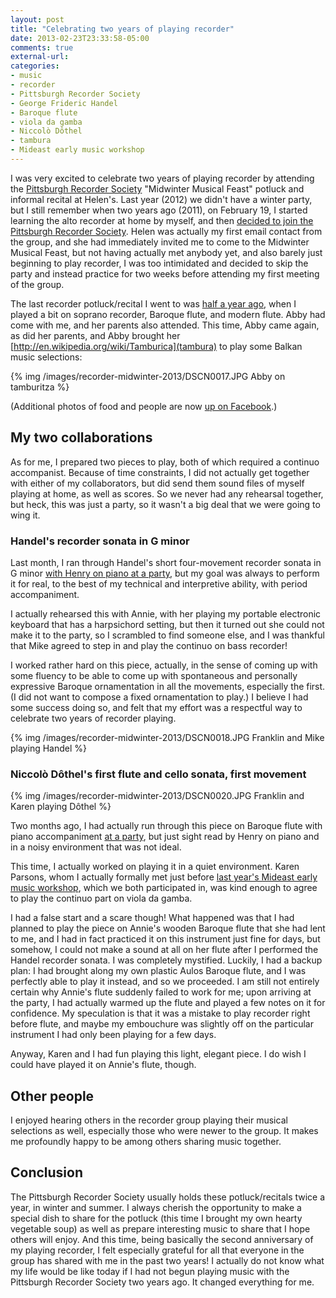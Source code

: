 ```yaml
---
layout: post
title: "Celebrating two years of playing recorder"
date: 2013-02-23T23:33:58-05:00
comments: true
external-url:
categories:
- music
- recorder
- Pittsburgh Recorder Society
- George Frideric Handel
- Baroque flute
- viola da gamba
- Niccolò Dôthel
- tambura
- Mideast early music workshop
---
```

I was very excited to celebrate two years of playing recorder by attending the [Pittsburgh Recorder Society](http://www.andrew.cmu.edu/user/lukas/pcars/Welcome.html) "Midwinter Musical Feast" potluck and informal recital at Helen's. Last year (2012) we didn't have a winter party, but I still remember when two years ago (2011), on February 19, I started learning the alto recorder at home by myself, and then [decided to join the Pittsburgh Recorder Society](/blog/2011/09/26/i-dont-feel-like-practicing-but-im-gonna-do-it-anyway/). Helen was actually my first email contact from the group, and she had immediately invited me to come to the Midwinter Musical Feast, but not having actually met anybody yet, and also barely just beginning to play recorder, I was too intimidated and decided to skip the party and instead practice for two weeks before attending my first meeting of the group.

The last recorder potluck/recital I went to was [half a year ago](/blog/2012/07/28/my-first-appearance-on-a-music-recital-program/), when I played a bit on soprano recorder, Baroque flute, and modern flute. Abby had come with me, and her parents also attended. This time, Abby came again, as did her parents, and Abby brought her [http://en.wikipedia.org/wiki/Tamburica](tambura) to play some Balkan music selections:

{% img /images/recorder-midwinter-2013/DSCN0017.JPG Abby on tamburitza %}

(Additional photos of food and people are now [up on Facebook](http://www.facebook.com/media/set/?set=a.445931198818142.1073741825.330712777006652&type=3).)

## My two collaborations

As for me, I prepared two pieces to play, both of which required a continuo accompanist. Because of time constraints, I did not actually get together with either of my collaborators, but did send them sound files of myself playing at home, as well as scores. So we never had any rehearsal together, but heck, this was just a party, so it wasn't a big deal that we were going to wing it.

### Handel's recorder sonata in G minor

Last month, I ran through Handel's short four-movement recorder sonata in G minor [with Henry on piano at a party](/blog/2013/01/26/music-i-just-played-for-the-first-time-recorder-sonata-tangos/), but my goal was always to perform it for real, to the best of my technical and interpretive ability, with period accompaniment.

I actually rehearsed this with Annie, with her playing my portable electronic keyboard that has a harpsichord setting, but then it turned out she could not make it to the party, so I scrambled to find someone else, and I was thankful that Mike agreed to step in and play the continuo on bass recorder!

I worked rather hard on this piece, actually, in the sense of coming up with some fluency to be able to come up with spontaneous and personally expressive Baroque ornamentation in all the movements, especially the first. (I did not want to compose a fixed ornamentation to play.) I believe I had some success doing so, and felt that my effort was a respectful way to celebrate two years of recorder playing.

{% img /images/recorder-midwinter-2013/DSCN0018.JPG Franklin and Mike playing Handel %}

### Niccolò Dôthel's first flute and cello sonata, first movement

{% img /images/recorder-midwinter-2013/DSCN0020.JPG Franklin and Karen playing Dôthel %}

Two months ago, I had actually run through this piece on Baroque flute with piano accompaniment [at a party](/blog/2012/12/22/playing-tango-on-melodica-and-singing-christmas-carols/), but just sight read by Henry on piano and in a noisy environment that was not ideal.

This time, I actually worked on playing it in a quiet environment. Karen Parsons, whom I actually formally met just before [last year's Mideast early music workshop](/blog/2012/07/21/mideast-early-music-workshop-a-life-changing-experience/), which we both participated in, was kind enough to agree to play the continuo part on viola da gamba.

I had a false start and a scare though! What happened was that I had planned to play the piece on Annie's wooden Baroque flute that she had lent to me, and I had in fact practiced it on this instrument just fine for days, but somehow, I could not make a sound at all on her flute after I performed the Handel recorder sonata. I was completely mystified. Luckily, I had a backup plan: I had brought along my own plastic Aulos Baroque flute, and I was perfectly able to play it instead, and so we proceeded. I am still not entirely certain why Annie's flute suddenly failed to work for me; upon arriving at the party, I had actually warmed up the flute and played a few notes on it for confidence. My speculation is that it was a mistake to play recorder right before flute, and maybe my embouchure was slightly off on the particular instrument I had only been playing for a few days.

Anyway, Karen and I had fun playing this light, elegant piece. I do wish I could have played it on Annie's flute, though.

## Other people

I enjoyed hearing others in the recorder group playing their musical selections as well, especially those who were newer to the group. It makes me profoundly happy to be among others sharing music together.

## Conclusion

The Pittsburgh Recorder Society usually holds these potluck/recitals twice a year, in winter and summer. I always cherish the opportunity to make a special dish to share for the potluck (this time I brought my own hearty vegetable soup) as well as prepare interesting music to share that I hope others will enjoy. And this time, being basically the second anniversary of my playing recorder, I felt especially grateful for all that everyone in the group has shared with me in the past two years! I actually do not know what my life would be like today if I had not begun playing music with the Pittsburgh Recorder Society two years ago. It changed everything for me.
